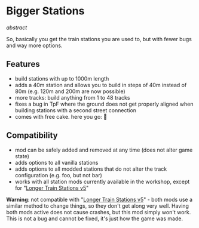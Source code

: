 
# Bigger Stations

*abstract*

So, basically you get the train stations you are used to, but with fewer bugs and way more options.

## Features

* build stations with up to 1000m length
* adds a 40m station and allows you to build in steps of 40m instead of 80m (e.g. 120m and 200m are now possible)
* more tracks: build anything from 1 to 48 tracks
* fixes a bug in TpF where the ground does not get properly aligned when building stations with a second street connection
* comes with free cake. here you go: 🎂

## Compatibility

* mod can be safely added and removed at any time (does not alter game state)
* adds options to all vanilla stations
* adds options to all modded stations that do not alter the track configuration (e.g. foo, but not bar)
* works with all station mods currently available in the workshop, except for "[Longer Train Stations v5](http://steamcommunity.com/sharedfiles/filedetails/?id=799390578)"

**Warning**: not compatible with "[Longer Train Stations v5](http://steamcommunity.com/sharedfiles/filedetails/?id=799390578)" - both mods use a similar method to change things, so they don't get along very well. Having both mods active does not cause crashes, but this mod simply won't work. This is not a bug and cannot be fixed, it's just how the game was made.
